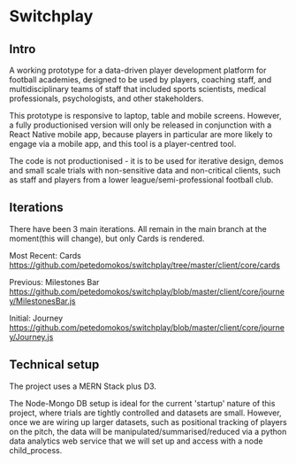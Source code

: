# Switchplay

## Intro

A working prototype for a data-driven player development platform for football academies, designed to be used by players, coaching staff, and multidisciplinary teams of staff that included sports scientists, medical professionals, psychologists, and other stakeholders.

This prototype is responsive to laptop, table and mobile screens. However, a fully productionised version will only be released in conjunction with a React Native mobile app, because players in particular are more likely to engage via a mobile app, and this tool is a player-centred tool.

The code is not productionised - it is to be used for iterative design, demos and small scale trials with non-sensitive data and non-critical clients, such as staff and players from a lower league/semi-professional football club.

## Iterations

There have been 3 main iterations. All remain in the main branch at the moment(this will change), but only Cards is rendered.

Most Recent: Cards https://github.com/petedomokos/switchplay/tree/master/client/core/cards 

Previous: Milestones Bar https://github.com/petedomokos/switchplay/blob/master/client/core/journey/MilestonesBar.js

Initial: Journey https://github.com/petedomokos/switchplay/blob/master/client/core/journey/Journey.js

## Technical setup

The project uses a MERN Stack plus D3.

The Node-Mongo DB setup is ideal for the current 'startup' nature of this project, where trials are tightly controlled and datasets are small. However, once we are wiring up larger datasets, such as positional tracking of players on the pitch, the data will be manipulated/summarised/reduced via a python data analytics web service that we will set up and access with a node child_process.


